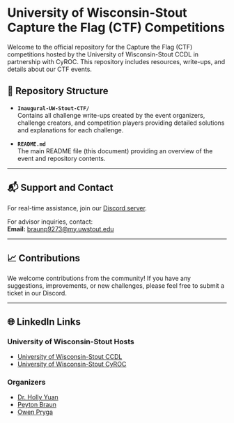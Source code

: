 # University of Wisconsin-Stout Capture the Flag (CTF) Competitions

Welcome to the official repository for the Capture the Flag (CTF) competitions hosted by the University of Wisconsin-Stout CCDL in partnership with CyROC. This repository includes resources, write-ups, and details about our CTF events.

## 📂 Repository Structure

- **`Inaugural-UW-Stout-CTF/`**  
  Contains all challenge write-ups created by the event organizers, challenge creators, and competition players providing detailed solutions and explanations for each challenge.

<!-- - **`Future-CTF-Events/`**  
  Placeholder for future CTF events. This directory will include resources, write-ups, and details for upcoming competitions. -->

- **`README.md`**  
  The main README file (this document) providing an overview of the event and repository contents.

---

## 📬 Support and Contact

For real-time assistance, join our [Discord server](https://discord.gg/juQpquV2Ef).  

For advisor inquiries, contact:  
**Email:** braunp9273@my.uwstout.edu

---

<!-- ## 📜 License

This repository is licensed under the MIT License. See the [LICENSE](LICENSE) file for more information.

--- -->

## 📈 Contributions

We welcome contributions from the community! If you have any suggestions, improvements, or new challenges, please feel free to submit a ticket in our Discord.

---

## 🌐 LinkedIn Links

### University of Wisconsin-Stout Hosts
- [University of Wisconsin-Stout CCDL](https://www.linkedin.com/company/uw-stout-ccdl/posts/?feedView=all)
- [University of Wisconsin-Stout CyROC](https://www.uwstout.edu/academics/colleges-schools/college-science-technology-engineering-mathematics-management/cybersecurity-research-outreach-center-cyroc)

### Organizers
- [Dr. Holly Yuan](https://www.linkedin.com/in/hollyuan2021/)
- [Peyton Braun](https://www.linkedin.com/in/peyton-braun/)
- [Owen Pryga](https://www.linkedin.com/in/owen-pryga/)
